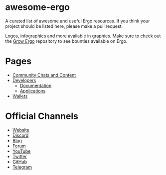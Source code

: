 # awesome-ergo

A curated list of awesome and useful Ergo resources. If you think your project should be listed here, please make a pull request.


Logos, infographics and more available in [graphics](graphics). Make sure to check out the [Grow Ergo](https://github.com/ergoplatform/grow-ergo/) repository to see bounties available on Ergo.


  
# Pages

- [Community Chats and Content](pages/community.md)
- [Developers](pages/devs.md)
    - [Documentation](pages/docs.md)
    - [Applications](pages/apps.md) 
- [Wallets](pages/wallets.md)

# Official Channels

- [Website](https://ergoplatform.org/en/)
- [Discord](https://discordapp.com/invite/gYrVrjS)
- [Blog](https://ergoplatform.org/en/blog/)
- [Forum](https://www.ergoforum.org/)
- [YouTube](https://www.youtube.com/channel/UC7cht_rw6ofX3wTirrQG8kw)
- [Twitter](https://twitter.com/ergoplatformorg)
- [GitHub](https://github.com/ergoplatform)
- [Telegram](https://t.me/ergoplatform)


